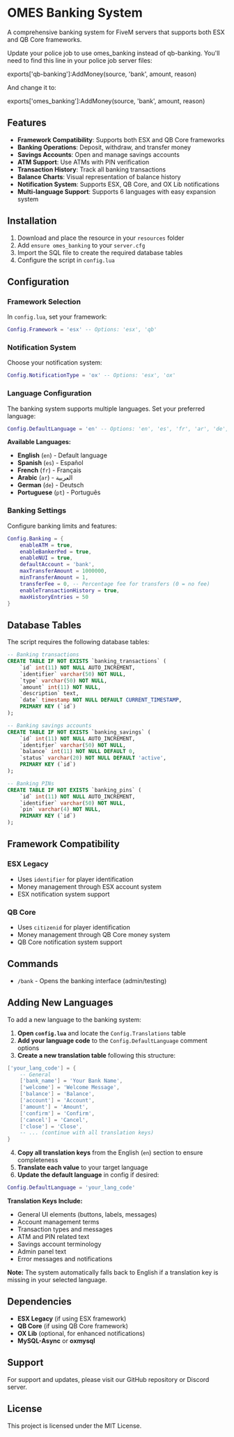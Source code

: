 # OMES Banking System

A comprehensive banking system for FiveM servers that supports both ESX and QB Core frameworks.


Update your police job to use omes_banking instead of qb-banking. You'll need to find this line in your police job server files:

exports['qb-banking']:AddMoney(source, 'bank', amount, reason)

And change it to:

exports['omes_banking']:AddMoney(source, 'bank', amount, reason)


## Features

- **Framework Compatibility**: Supports both ESX and QB Core frameworks
- **Banking Operations**: Deposit, withdraw, and transfer money
- **Savings Accounts**: Open and manage savings accounts
- **ATM Support**: Use ATMs with PIN verification
- **Transaction History**: Track all banking transactions
- **Balance Charts**: Visual representation of balance history
- **Notification System**: Supports ESX, QB Core, and OX Lib notifications
- **Multi-language Support**: Supports 6 languages with easy expansion system

## Installation

1. Download and place the resource in your `resources` folder
2. Add `ensure omes_banking` to your `server.cfg`
3. Import the SQL file to create the required database tables
4. Configure the script in `config.lua`

## Configuration

### Framework Selection

In `config.lua`, set your framework:

```lua
Config.Framework = 'esx' -- Options: 'esx', 'qb'
```

### Notification System

Choose your notification system:

```lua
Config.NotificationType = 'ox' -- Options: 'esx', 'ox'
```

### Language Configuration

The banking system supports multiple languages. Set your preferred language:

```lua
Config.DefaultLanguage = 'en' -- Options: 'en', 'es', 'fr', 'ar', 'de', 'pt'
```

**Available Languages:**
- **English** (`en`) - Default language
- **Spanish** (`es`) - Español
- **French** (`fr`) - Français  
- **Arabic** (`ar`) - العربية
- **German** (`de`) - Deutsch
- **Portuguese** (`pt`) - Português

### Banking Settings

Configure banking limits and features:

```lua
Config.Banking = {
    enableATM = true,
    enableBankerPed = true,
    enableNUI = true,
    defaultAccount = 'bank',
    maxTransferAmount = 1000000,
    minTransferAmount = 1,
    transferFee = 0, -- Percentage fee for transfers (0 = no fee)
    enableTransactionHistory = true,
    maxHistoryEntries = 50
}
```

## Database Tables

The script requires the following database tables:

```sql
-- Banking transactions
CREATE TABLE IF NOT EXISTS `banking_transactions` (
    `id` int(11) NOT NULL AUTO_INCREMENT,
    `identifier` varchar(50) NOT NULL,
    `type` varchar(50) NOT NULL,
    `amount` int(11) NOT NULL,
    `description` text,
    `date` timestamp NOT NULL DEFAULT CURRENT_TIMESTAMP,
    PRIMARY KEY (`id`)
);

-- Banking savings accounts
CREATE TABLE IF NOT EXISTS `banking_savings` (
    `id` int(11) NOT NULL AUTO_INCREMENT,
    `identifier` varchar(50) NOT NULL,
    `balance` int(11) NOT NULL DEFAULT 0,
    `status` varchar(20) NOT NULL DEFAULT 'active',
    PRIMARY KEY (`id`)
);

-- Banking PINs
CREATE TABLE IF NOT EXISTS `banking_pins` (
    `id` int(11) NOT NULL AUTO_INCREMENT,
    `identifier` varchar(50) NOT NULL,
    `pin` varchar(4) NOT NULL,
    PRIMARY KEY (`id`)
);
```

## Framework Compatibility

### ESX Legacy
- Uses `identifier` for player identification
- Money management through ESX account system
- ESX notification system support

### QB Core
- Uses `citizenid` for player identification
- Money management through QB Core money system
- QB Core notification system support

## Commands

- `/bank` - Opens the banking interface (admin/testing)

## Adding New Languages

To add a new language to the banking system:

1. **Open `config.lua`** and locate the `Config.Translations` table
2. **Add your language code** to the `Config.DefaultLanguage` comment options
3. **Create a new translation table** following this structure:

```lua
['your_lang_code'] = {
    -- General
    ['bank_name'] = 'Your Bank Name',
    ['welcome'] = 'Welcome Message',
    ['balance'] = 'Balance',
    ['account'] = 'Account',
    ['amount'] = 'Amount',
    ['confirm'] = 'Confirm',
    ['cancel'] = 'Cancel',
    ['close'] = 'Close',
    -- ... (continue with all translation keys)
}
```

4. **Copy all translation keys** from the English (`en`) section to ensure completeness
5. **Translate each value** to your target language
6. **Update the default language** in config if desired:

```lua
Config.DefaultLanguage = 'your_lang_code'
```

**Translation Keys Include:**
- General UI elements (buttons, labels, messages)
- Account management terms
- Transaction types and messages
- ATM and PIN related text
- Savings account terminology
- Admin panel text
- Error messages and notifications

**Note:** The system automatically falls back to English if a translation key is missing in your selected language.

## Dependencies

- **ESX Legacy** (if using ESX framework)
- **QB Core** (if using QB Core framework)
- **OX Lib** (optional, for enhanced notifications)
- **MySQL-Async** or **oxmysql**

## Support

For support and updates, please visit our GitHub repository or Discord server.

## License

This project is licensed under the MIT License. 